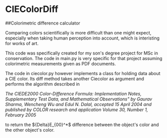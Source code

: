# CIEColorDiff
##Colorimetric difference calculator

Comparing colors scientifically is more difficult than one might expect, especially when
taking human perception into account, which is interisting for works of art.

This code was specifically created for my son's degree project for MSc in conservation.
The code in main.py is very specific for that project assuming colorimetric measurements
given as PDF documents.

The code in ciecolor.py however implements a class for holding data about a CIE color.
Its diff method takes another Ciecolor as argument and performs the algorithm described in 

_The CIEDE2000 Color-Difference Formula: Implementation Notes, Supplementary Test Data, 
and Mathematical Observations" by
Gaurav Sharma, Wencheng Wu and Edul N. Dalal, accepted 15 April 2004 
and published by COLOR research and application Volume 30, Number 1, February 2005_

to return the $\{Delta}E_{00}^*$ difference between the object's color and the other object's color.
